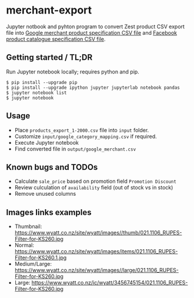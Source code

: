 # merchant-export

Jupyter notbook and pyhton program to convert Zest product CSV export file into [Google merchant product specification CSV file](https://support.google.com/merchants/topic/6324338) and [Facebook product catalogue specification CSV file](https://www.facebook.com/business/help/120325381656392).

## Getting started / TL;DR

Run Jupyter notebook locally; requires python and pip.
```
$ pip install --upgrade pip
$ pip install --upgrade ipython jupyter jupyterlab notebook pandas
$ jupyter notebook list
$ jupyter notebook
```

## Usage

* Place `products_export_1-2000.csv` file into `input` folder.
* Customize `input/google_category_mapping.csv` if required.
* Execute Jupyter notebook
* Find converted file in `output/google_merchant.csv`

## Known bugs and TODOs

* Calculate `sale_price` based on promotion field `Promotion Discount`
* Review culculation of `availability` field (out of stock vs in stock)
* Remove unused columns

## Images links examples
* Thumbnail: https://www.wyatt.co.nz/site/wyatt/images//thumb/021.1106_RUPES-Filter-for-KS260.jpg
* Normal: https://www.wyatt.co.nz/site/wyatt/images/items/021.1106_RUPES-Filter-for-KS260.1.jpg
* Medium/Large: https://www.wyatt.co.nz/site/wyatt/images//large/021.1106_RUPES-Filter-for-KS260.jpg
* Large: https://www.wyatt.co.nz/ic/wyatt/3456745154/021.1106_RUPES-Filter-for-KS260.jpg